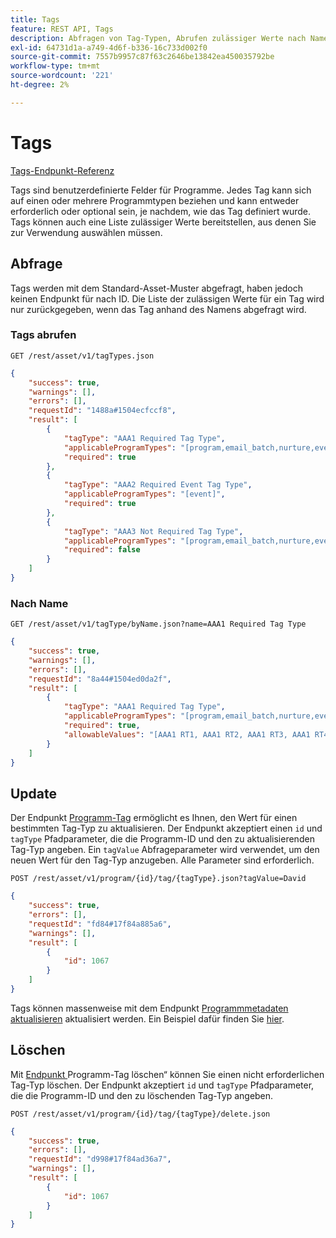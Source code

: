 ```yaml
---
title: Tags
feature: REST API, Tags
description: Abfragen von Tag-Typen, Abrufen zulässiger Werte nach Namen, Aktualisieren oder Löschen von Programm-Tags in Marketo über die REST Asset-API, mit Anfragebeispielen.
exl-id: 64731d1a-a749-4d6f-b336-16c733d002f0
source-git-commit: 7557b9957c87f63c2646be13842ea450035792be
workflow-type: tm+mt
source-wordcount: '221'
ht-degree: 2%

---
```


# Tags

[Tags-Endpunkt-Referenz](https://developer.adobe.com/marketo-apis/api/asset/#tag/Tags)

Tags sind benutzerdefinierte Felder für Programme. Jedes Tag kann sich auf einen oder mehrere Programmtypen beziehen und kann entweder erforderlich oder optional sein, je nachdem, wie das Tag definiert wurde. Tags können auch eine Liste zulässiger Werte bereitstellen, aus denen Sie zur Verwendung auswählen müssen.

## Abfrage

Tags werden mit dem Standard-Asset-Muster abgefragt, haben jedoch keinen Endpunkt für nach ID. Die Liste der zulässigen Werte für ein Tag wird nur zurückgegeben, wenn das Tag anhand des Namens abgefragt wird.

### Tags abrufen

```
GET /rest/asset/v1/tagTypes.json
```

```json
{
    "success": true,
    "warnings": [],
    "errors": [],
    "requestId": "1488a#1504ecfccf8",
    "result": [
        {
            "tagType": "AAA1 Required Tag Type",
            "applicableProgramTypes": "[program,email_batch,nurture,event,webinar]",
            "required": true
        },
        {
            "tagType": "AAA2 Required Event Tag Type",
            "applicableProgramTypes": "[event]",
            "required": true
        },
        {
            "tagType": "AAA3 Not Required Tag Type",
            "applicableProgramTypes": "[program,email_batch,nurture,event,webinar]",
            "required": false
        }
    ]
}
```

### Nach Name

```
GET /rest/asset/v1/tagType/byName.json?name=AAA1 Required Tag Type
```

```json
{
    "success": true,
    "warnings": [],
    "errors": [],
    "requestId": "8a44#1504ed0da2f",
    "result": [
        {
            "tagType": "AAA1 Required Tag Type",
            "applicableProgramTypes": "[program,email_batch,nurture,event,webinar]",
            "required": true,
            "allowableValues": "[AAA1 RT1, AAA1 RT2, AAA1 RT3, AAA1 RT4]"
        }
    ]
}
```

## Update

Der Endpunkt [Programm-Tag](https://developer.adobe.com/marketo-apis/api/asset/#tag/Programs/operation/updateProgramUsingPOST) ermöglicht es Ihnen, den Wert für einen bestimmten Tag-Typ zu aktualisieren. Der Endpunkt akzeptiert einen `id` und `tagType` Pfadparameter, die die Programm-ID und den zu aktualisierenden Tag-Typ angeben. Ein `tagValue` Abfrageparameter wird verwendet, um den neuen Wert für den Tag-Typ anzugeben. Alle Parameter sind erforderlich.

```
POST /rest/asset/v1/program/{id}/tag/{tagType}.json?tagValue=David
```

```json
{
    "success": true,
    "errors": [],
    "requestId": "fd84#17f84a885a6",
    "warnings": [],
    "result": [
        {
            "id": 1067
        }
    ]
}
```

Tags können massenweise mit dem Endpunkt [Programmmetadaten aktualisieren](https://developer.adobe.com/marketo-apis/api/asset/#tag/Programs/operation/updateProgramUsingPOST) aktualisiert werden. Ein Beispiel dafür finden Sie [hier](programs.md#update).

## Löschen

Mit [&#x200B; Endpunkt &#x200B;](https://developer.adobe.com/marketo-apis/api/asset/#tag/Programs/operation/deleteProgramUsingPOST)Programm-Tag löschen“ können Sie einen nicht erforderlichen Tag-Typ löschen. Der Endpunkt akzeptiert `id` und `tagType` Pfadparameter, die die Programm-ID und den zu löschenden Tag-Typ angeben.

```
POST /rest/asset/v1/program/{id}/tag/{tagType}/delete.json
```

```json
{
    "success": true,
    "errors": [],
    "requestId": "d998#17f84ad36a7",
    "warnings": [],
    "result": [
        {
            "id": 1067
        }
    ]
}
```
